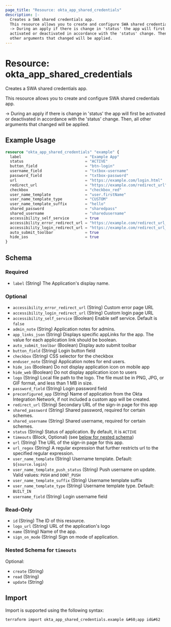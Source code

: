 ```yaml
---
page_title: "Resource: okta_app_shared_credentials"
description: |-
  Creates a SWA shared credentials app.
  This resource allows you to create and configure SWA shared credentials app.
  -> During an apply if there is change in 'status' the app will first be
  activated or deactivated in accordance with the 'status' change. Then, all
  other arguments that changed will be applied.
---
```


# Resource: okta_app_shared_credentials

Creates a SWA shared credentials app.

This resource allows you to create and configure SWA shared credentials app.

-> During an apply if there is change in 'status' the app will first be
activated or deactivated in accordance with the 'status' change. Then, all
other arguments that changed will be applied.

## Example Usage

```terraform
resource "okta_app_shared_credentials" "example" {
  label                            = "Example App"
  status                           = "ACTIVE"
  button_field                     = "btn-login"
  username_field                   = "txtbox-username"
  password_field                   = "txtbox-password"
  url                              = "https://example.com/login.html"
  redirect_url                     = "https://example.com/redirect_url"
  checkbox                         = "checkbox_red"
  user_name_template               = "user.firstName"
  user_name_template_type          = "CUSTOM"
  user_name_template_suffix        = "hello"
  shared_password                  = "sharedpass"
  shared_username                  = "sharedusername"
  accessibility_self_service       = true
  accessibility_error_redirect_url = "https://example.com/redirect_url_1"
  accessibility_login_redirect_url = "https://example.com/redirect_url_2"
  auto_submit_toolbar              = true
  hide_ios                         = true
}
```

<!-- schema generated by tfplugindocs -->
## Schema

### Required

- `label` (String) The Application's display name.

### Optional

- `accessibility_error_redirect_url` (String) Custom error page URL
- `accessibility_login_redirect_url` (String) Custom login page URL
- `accessibility_self_service` (Boolean) Enable self service. Default is `false`
- `admin_note` (String) Application notes for admins.
- `app_links_json` (String) Displays specific appLinks for the app. The value for each application link should be boolean.
- `auto_submit_toolbar` (Boolean) Display auto submit toolbar
- `button_field` (String) Login button field
- `checkbox` (String) CSS selector for the checkbox
- `enduser_note` (String) Application notes for end users.
- `hide_ios` (Boolean) Do not display application icon on mobile app
- `hide_web` (Boolean) Do not display application icon to users
- `logo` (String) Local file path to the logo. The file must be in PNG, JPG, or GIF format, and less than 1 MB in size.
- `password_field` (String) Login password field
- `preconfigured_app` (String) Name of application from the Okta Integration Network, if not included a custom app will be created.
- `redirect_url` (String) Secondary URL of the sign-in page for this app
- `shared_password` (String) Shared password, required for certain schemes.
- `shared_username` (String) Shared username, required for certain schemes.
- `status` (String) Status of application. By default, it is `ACTIVE`
- `timeouts` (Block, Optional) (see [below for nested schema](#nestedblock--timeouts))
- `url` (String) The URL of the sign-in page for this app.
- `url_regex` (String) A regular expression that further restricts url to the specified regular expression.
- `user_name_template` (String) Username template. Default: `${source.login}`
- `user_name_template_push_status` (String) Push username on update. Valid values: `PUSH` and `DONT_PUSH`
- `user_name_template_suffix` (String) Username template suffix
- `user_name_template_type` (String) Username template type. Default: `BUILT_IN`
- `username_field` (String) Login username field

### Read-Only

- `id` (String) The ID of this resource.
- `logo_url` (String) URL of the application's logo
- `name` (String) Name of the app.
- `sign_on_mode` (String) Sign on mode of application.

<a id="nestedblock--timeouts"></a>
### Nested Schema for `timeouts`

Optional:

- `create` (String)
- `read` (String)
- `update` (String)

## Import

Import is supported using the following syntax:

```shell
terraform import okta_app_shared_credentials.example &#60;app id&#62
```
